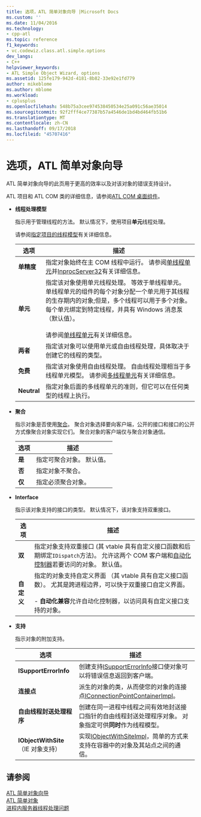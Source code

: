 ```yaml
---
title: 选项，ATL 简单对象向导 |Microsoft Docs
ms.custom: ''
ms.date: 11/04/2016
ms.technology:
- cpp-atl
ms.topic: reference
f1_keywords:
- vc.codewiz.class.atl.simple.options
dev_langs:
- C++
helpviewer_keywords:
- ATL Simple Object Wizard, options
ms.assetid: 125fe179-942d-4181-8b82-33e92e1fd779
author: mikeblome
ms.author: mblome
ms.workload:
- cplusplus
ms.openlocfilehash: 548b75a3cee974538450534e25a091c56ae35014
ms.sourcegitcommit: 92f2fff4ce77387b57a4546de1bd4bd464fb51b6
ms.translationtype: MT
ms.contentlocale: zh-CN
ms.lasthandoff: 09/17/2018
ms.locfileid: "45707416"
---
```

# <a name="options-atl-simple-object-wizard"></a>选项，ATL 简单对象向导

ATL 简单对象向导的此页用于更高的效率以及对该对象的错误支持设计。

ATL 项目和 ATL COM 类的详细信息，请参阅[ATL COM 桌面组件](../../atl/atl-com-desktop-components.md)。

- **线程处理模型**

   指示用于管理线程的方法。 默认情况下，使用项目**单元**线程处理。

   请参阅[指定项目的线程模型](../../atl/specifying-the-threading-model-for-a-project-atl.md)有关详细信息。

   |选项|描述|
   |------------|-----------------|
   |**单精度**|指定对象始终在主 COM 线程中运行。 请参阅[单线程单元](/windows/desktop/com/single-threaded-apartments)并[InprocServer32](/windows/desktop/com/inprocserver32)有关详细信息。|
   |**单元**|指定该对象使用单元线程处理。 等效于单线程单元。 单线程单元的组件的每个对象分配一个单元用于其线程的生存期内的对象;但是，多个线程可以用于多个对象。 每个单元绑定到特定线程，并具有 Windows 消息泵 （默认值）。<br /><br /> 请参阅[单线程单元](/windows/desktop/com/single-threaded-apartments)有关详细信息。|
   |**两者**|指定该对象可以使用单元或自由线程处理，具体取决于创建它的线程的类型。|
   |**免费**|指定该对象使用自由线程处理。 自由线程处理相当于多线程单元模型。 请参阅[多线程单元](/windows/desktop/com/multithreaded-apartments)有关详细信息。|
   |**Neutral**|指定对象后面的多线程单元的准则，但它可以在任何类型的线程上执行。|

- **聚合**

   指示对象是否使用[聚合](/windows/desktop/com/aggregation)。 聚合对象选择要向客户端，公开的接口和接口的公开方式像聚合对象实现它们。 聚合对象的客户端仅与聚合对象通信。

   |选项|描述|
   |------------|-----------------|
   |**是**|指定可聚合对象。 默认值。|
   |**否**|指定对象不聚合。|
   |**仅**|指定必须聚合对象。|

- **Interface**

   指示该对象支持的接口的类型。 默认情况下，该对象支持双重接口。

   |选项|描述|
   |------------|-----------------|
   |**双**|指定对象支持双重接口 (其 vtable 具有自定义接口函数和后期绑定`IDispatch`方法)。 允许这两个 COM 客户端和[自动化控制器](../../mfc/automation-clients.md)若要访问的对象。 默认值。|
   |**自定义**|指定的对象支持自定义界面 （其 vtable 具有自定义接口函数）。 尤其是跨进程边界，可以快于双重接口自定义界面。<br /><br /> -   **自动化兼容**允许自动化控制器，以访问具有自定义接口支持的对象。|

- **支持**

   指示对象的附加支持。

   |选项|描述|
   |------------|-----------------|
   |**ISupportErrorInfo**|创建支持[ISupportErrorInfo](../../atl/reference/isupporterrorinfoimpl-class.md)接口使对象可以将错误信息返回到客户端。|
   |**连接点**|派生的对象的类，从而使您的对象的连接点[IConnectionPointContainerImpl](../../atl/reference/iconnectionpointcontainerimpl-class.md)。|
   |**自由线程封送处理程序**|创建在同一进程中线程之间有效地封送接口指针的自由线程封送处理程序对象。 对象指定可供**同时**作为线程模型。|
   |**IObjectWithSite** （IE 对象支持）|实现[IObjectWithSiteImpl](../../atl/reference/iobjectwithsiteimpl-class.md)，简单的方式来支持在容器中的对象及其站点之间的通信。|

## <a name="see-also"></a>请参阅

[ATL 简单对象向导](../../atl/reference/atl-simple-object-wizard.md)   
[ATL 简单对象](../../atl/reference/adding-an-atl-simple-object.md)   
[进程内服务器线程处理问题](/windows/desktop/com/in-process-server-threading-issues)

